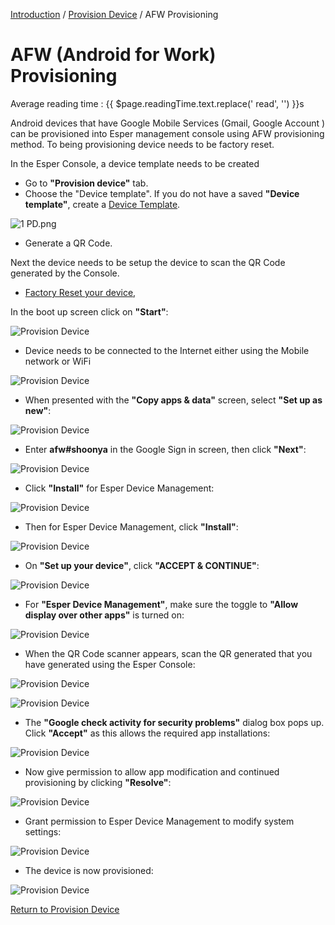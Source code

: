 [Introduction](../../index.md) / [Provision Device](../index.md) / AFW Provisioning

# AFW (Android for Work) Provisioning
<div class="avg-reading-time" style="margin-top: 0rem;">Average reading time : {{ $page.readingTime.text.replace(' read', '') }}s</div>

Android devices that have Google Mobile Services (Gmail, Google Account ) can be provisioned into Esper management console using AFW provisioning method. 
To being provisioning device needs to be factory reset. 

In the Esper Console, a device template needs to be created 

*   Go to **"Provision device"** tab.
*   Choose the "Device template". If you do not have a saved **"Device template"**, create a [Device Template](../../../device-template/index.md).

![1 PD.png](https://documentation-media.s3.amazonaws.com/images/1_PD.width-800.png?AWSAccessKeyId=AKIAJHOTEM5S4GAN2SGA)

*   Generate a QR Code.

Next the device needs to be setup the device to scan the QR Code generated by the Console.

*   [Factory Reset your device](../../howtofactoryreset.md), 

In the boot up screen click on **"Start"**:

![Provision Device](https://documentation-media.s3.amazonaws.com/images/1_ProD.width-800.png?AWSAccessKeyId=AKIAJHOTEM5S4GAN2SGA)

*   Device needs to be connected to the Internet either using the Mobile network or WiFi 


![Provision Device](https://documentation-media.s3.amazonaws.com/images/3_PD.width-800.png?AWSAccessKeyId=AKIAJHOTEM5S4GAN2SGA)

*   When presented with the **"Copy apps & data"** screen, select **"Set up as new"**:

![Provision Device](https://documentation-media.s3.amazonaws.com/images/5_PD.width-800.png?AWSAccessKeyId=AKIAJHOTEM5S4GAN2SGA)

*   Enter **afw#shoonya** in the Google Sign in screen, then click **"Next"**:

![Provision Device](https://documentation-media.s3.amazonaws.com/images/6_PD.width-800.png?AWSAccessKeyId=AKIAJHOTEM5S4GAN2SGA)

*   Click **"Install"** for Esper Device Management:

![Provision Device](https://documentation-media.s3.amazonaws.com/images/8_PD.width-800.png?AWSAccessKeyId=AKIAJHOTEM5S4GAN2SGA)

*   Then for Esper Device Management, click **"Install"**:

![Provision Device](https://documentation-media.s3.amazonaws.com/images/10_PD.width-800.png?AWSAccessKeyId=AKIAJHOTEM5S4GAN2SGA)

*   On **"Set up your device"**, click **"ACCEPT & CONTINUE"**:

![Provision Device](https://documentation-media.s3.amazonaws.com/images/12_PD.width-800.png?AWSAccessKeyId=AKIAJHOTEM5S4GAN2SGA)

*   For **"Esper Device Management"**, make sure the toggle to **"Allow display over other apps"** is turned on:

![Provision Device](https://documentation-media.s3.amazonaws.com/images/12.1_PD.width-800.png?AWSAccessKeyId=AKIAJHOTEM5S4GAN2SGA)

*   When the QR Code scanner appears, scan the QR generated that you have generated using the Esper Console:

![Provision Device](https://documentation-media.s3.amazonaws.com/images/13_PD.width-800.png?AWSAccessKeyId=AKIAJHOTEM5S4GAN2SGA)

![Provision Device](https://documentation-media.s3.amazonaws.com/images/13.1_PD.width-800.png?AWSAccessKeyId=AKIAJHOTEM5S4GAN2SGA)

*   The **"Google check activity for security problems"** dialog box pops up. Click **"Accept"** as this allows the required app installations:

![Provision Device](https://documentation-media.s3.amazonaws.com/images/14.1_PD.width-800.png?AWSAccessKeyId=AKIAJHOTEM5S4GAN2SGA)

*   Now give permission to allow app modification and continued provisioning by clicking **"Resolve"**:

![Provision Device](https://documentation-media.s3.amazonaws.com/images/16_PD.width-800.png?AWSAccessKeyId=AKIAJHOTEM5S4GAN2SGA)

*   Grant permission to Esper Device Management to modify system settings:

![Provision Device](https://documentation-media.s3.amazonaws.com/images/18_PD.width-800.png?AWSAccessKeyId=AKIAJHOTEM5S4GAN2SGA)

*   The device is now provisioned:

![Provision Device](https://documentation-media.s3.amazonaws.com/images/100.width-800.png?AWSAccessKeyId=AKIAJHOTEM5S4GAN2SGA)


[Return to Provision Device](../index.md)
